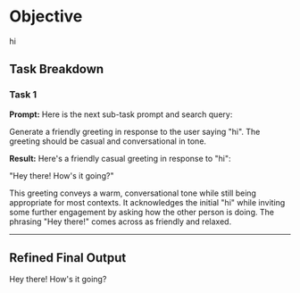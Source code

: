 # Objective

hi

## Task Breakdown

### Task 1

**Prompt:**
Here is the next sub-task prompt and search query:

Generate a friendly greeting in response to the user saying "hi". The greeting should be casual and conversational in tone.

**Result:**
Here's a friendly casual greeting in response to "hi":

"Hey there! How's it going?"

This greeting conveys a warm, conversational tone while still being appropriate for most contexts. It acknowledges the initial "hi" while inviting some further engagement by asking how the other person is doing. The phrasing "Hey there!" comes across as friendly and relaxed.

---

## Refined Final Output

Hey there! How's it going?